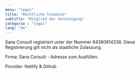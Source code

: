 ```yaml
---
menu: "legal"
title: "Rechtliche hinweise"
subtitle: "Mitglied der Vereinigung"
categorie : "legal"
lang: "de"
---
```

Sana Consult registriert unter der Nummer 84380914338. Diese Registrierung gilt nicht als staatliche Zulassung.

Firma: Sana Consult - Adresse zum Ausfüllen.

Provider: Netlify & Github

